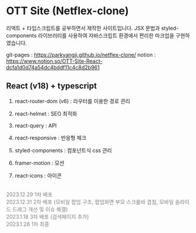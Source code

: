 # OTT Site (Netflex-clone)
리액트 + 타입스크립트를 공부하면서 제작한 사이트입니다. JSX 문법과 styled-components 라이브러리를 사용하여 자바스크립트 환경에서 편리한 마크업을 구현하였습니다.

git-pages : https://parkyangji.github.io/netflex-clone/
notion : https://www.notion.so/OTT-Site-React-dcfa1d0d74a54dc4bddf11c4c8d2b961

## React (v18) + typescript
1. react-router-dom (v6) : 라우터를 이용한 경로 관리

2. react-helmet : SEO 최적화

3. react-query : API

4. react-responsive : 반응형 체크

5. styled-components : 컴포넌트식 css 관리

6. framer-motion : 모션

7. react-icons : 아이콘

<br>
<span style="color: gray"> 2023.12.29 1차 배포<br>
2023.12.31 2차 배포 (모비일 팝업 구조, 팝업화면 부모 스크롤바 겹침, 모바일 슬라이드 드래그 개선 및 이슈 해결)<br>
2023.1.18 3차 배포 (검색페이지 추가)<br>
2023.1.28 1차 최종
